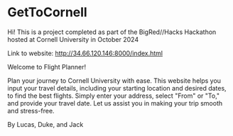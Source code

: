 # GetToCornell

Hi! This is a project completed as part of the BigRed//Hacks Hackathon hosted at Cornell University in October 2024

Link to website: http://34.66.120.146:8000/index.html

Welcome to Flight Planner!

Plan your journey to Cornell University with ease. This website helps you input your travel details, including your starting location and desired dates, to find the best flights. Simply enter your address, select "From" or "To," and provide your travel date. Let us assist you in making your trip smooth and stress-free.

By Lucas, Duke, and Jack
